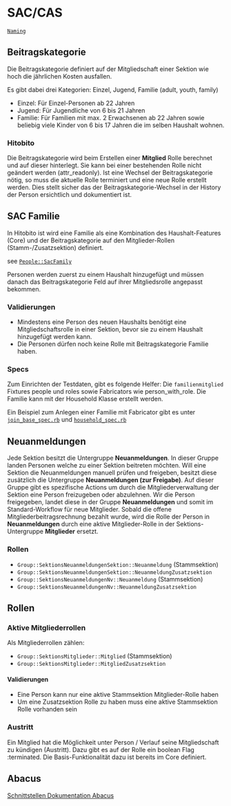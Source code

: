 # SAC/CAS

[`Naming`](naming.md)

## Beitragskategorie

Die Beitragskategorie definiert auf der Mitgliedschaft einer Sektion wie hoch die jährlichen Kosten ausfallen.

Es gibt dabei drei Kategorien: Einzel, Jugend, Familie (adult, youth, family)

- Einzel: Für Einzel-Personen ab 22 Jahren
- Jugend: Für Jugendliche von 6 bis 21 Jahren
- Familie: Für Familien mit max. 2 Erwachsenen ab 22 Jahren sowie beliebig viele Kinder von 6 bis 17 Jahren die im selben Haushalt wohnen.

### Hitobito

Die Beitragskategorie wird beim Erstellen einer **Mitglied** Rolle berechnet und auf dieser hinterlegt. Sie kann bei einer bestehenden Rolle nicht geändert werden (attr_readonly). Ist eine Wechsel der Beitragskategorie nötig, so muss die aktuelle Rolle terminiert und eine neue Rolle erstellt werden. Dies stellt sicher das der Beitragskategorie-Wechsel in der History der Person ersichtlich und dokumentiert ist.

## SAC Familie

In Hitobito ist wird eine Familie als eine Kombination des Haushalt-Features (Core) und der Beitragskategorie auf den Mitglieder-Rollen (Stamm-/Zusatzsektion) definiert.

see [`People::SacFamily`](https://github.com/hitobito/hitobito_sac_cas/blob/master/app/domain/people/sac_family.rb)

Personen werden zuerst zu einem Haushalt hinzugefügt und müssen danach das Beitragskategorie Feld auf ihrer Mitgliedsrolle angepasst bekommen.

### Validierungen

- Mindestens eine Person des neuen Haushalts benötigt eine Mitgliedschaftsrolle in einer Sektion, bevor sie zu einem Haushalt hinzugefügt werden kann.
- Die Personen dürfen noch keine Rolle mit Beitragskategorie Familie haben.

### Specs
Zum Einrichten der Testdaten, gibt es folgende Helfer:
Die `familienmitglied` Fixtures people und roles sowie Fabricators wie person_with_role.
Die Familie kann mit der Household Klasse erstellt werden.

Ein Beispiel zum Anlegen einer Familie mit Fabricator gibt es unter [`join_base_spec.rb`](https://github.com/hitobito/hitobito_sac_cas/blob/master/spec/models/memberships/join_base_spec.rb) und [`household_spec.rb`](https://github.com/hitobito/hitobito_sac_cas/blob/master/spec/models/household_spec.rb)

## Neuanmeldungen

Jede Sektion besitzt die Untergruppe **Neuanmeldungen**. In dieser Gruppe landen Personen welche zu einer Sektion beitreten möchten. Will eine Sektion die Neuanmeldungen manuell prüfen und freigeben, besitzt diese zusätzlich die Untergruppe **Neuanmeldungen (zur Freigabe)**. Auf dieser Gruppe gibt es spezifische Actions um durch die Mitgliederverwaltung der Sektion eine Person freizugeben oder abzulehnen. Wir die Person freigegeben, landet diese in der Gruppe **Neuanmeldungen** und somit im Standard-Workflow für neue Mitglieder.
Sobald die offene Mitgliederbeitragsrechnung bezahlt wurde, wird die Rolle der Person in **Neuanmeldungen** durch eine aktive Mitglieder-Rolle in der Sektions-Untergruppe **Mitglieder** ersetzt.

### Rollen

-   `Group::SektionsNeuanmeldungenSektion::Neuanmeldung` (Stammsektion)
-   `Group::SektionsNeuanmeldungenSektion::NeuanmeldungZusatzsektion`
-   `Group::SektionsNeuanmeldungenNv::Neuanmeldung` (Stammsektion)
-   `Group::SektionsNeuanmeldungenNv::NeuanmeldungZusatzsektion`

## Rollen

### Aktive Mitgliederrollen

Als Mitgliederrollen zählen:

-   `Group::SektionsMitglieder::Mitglied` (Stammsektion)
-   `Group::SektionsMitglieder::MitgliedZusatzsektion`

#### Validierungen

-   Eine Person kann nur eine aktive Stammsektion Mitglieder-Rolle haben
-   Um eine Zusatzsektion Rolle zu haben muss eine aktive Stammsektion Rolle vorhanden sein

### Austritt

Ein Mitglied hat die Möglichkeit unter Person / Verlauf seine Mitgliedschaft zu kündigen (Austritt). Dazu gibt es auf der Rolle ein boolean Flag :terminated. Die Basis-Funktionalität dazu ist bereits im Core definiert.

## Abacus

[Schnittstellen Dokumentation Abacus](./abacus.md)
